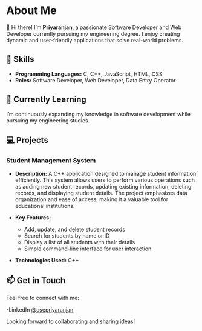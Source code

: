 # About Me

👋 Hi there! I’m **Priyaranjan**, a passionate Software Developer and Web Developer currently pursuing my engineering degree. I enjoy creating dynamic and user-friendly applications that solve real-world problems.

## 🚀 Skills

- **Programming Languages:** C, C++, JavaScript, HTML, CSS
- **Roles:** Software Developer, Web Developer, Data Entry Operator

## 🌱 Currently Learning

I’m continuously expanding my knowledge in software development while pursuing my engineering studies.

## 💻 Projects

### Student Management System

- **Description:** A C++ application designed to manage student information efficiently. This system allows users to perform various operations such as adding new student records, updating existing information, deleting records, and displaying student details. The project emphasizes data organization and ease of access, making it a valuable tool for educational institutions.

- **Key Features:**
  - Add, update, and delete student records
  - Search for students by name or ID
  - Display a list of all students with their details
  - Simple command-line interface for user interaction

- **Technologies Used:** C++

## 📫 Get in Touch

Feel free to connect with me:

-LinkedIn [@csepriyaranjan](https://www.linkedin.com/in/csepriyaranjan)

Looking forward to collaborating and sharing ideas!
